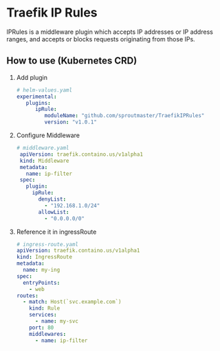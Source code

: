 # Traefik IP Rules

IPRules is a middleware plugin which accepts IP addresses or IP address ranges, and accepts or blocks requests
originating from those IPs.

## How to use (Kubernetes CRD)

1. Add plugin

   ```yaml
   # helm-values.yaml
   experimental:
      plugins:
         ipRule:
            moduleName: "github.com/sproutmaster/TraefikIPRules"
            version: "v1.0.1"
   ```
2. Configure Middleware
   ```yaml
   # middleware.yaml
    apiVersion: traefik.containo.us/v1alpha1
    kind: Middleware
    metadata:
      name: ip-filter
    spec:
      plugin:
        ipRule:
          denyList:
            - "192.168.1.0/24"
          allowList:
            - "0.0.0.0/0"
     ```
3. Reference it in ingressRoute

    ```yaml
    # ingress-route.yaml
    apiVersion: traefik.containo.us/v1alpha1
    kind: IngressRoute
    metadata:
      name: my-ing
    spec:
      entryPoints:
        - web
    routes:
      - match: Host(`svc.example.com`)
        kind: Rule
        services:
          - name: my-svc
        port: 80
        middlewares:
          - name: ip-filter
      ```
